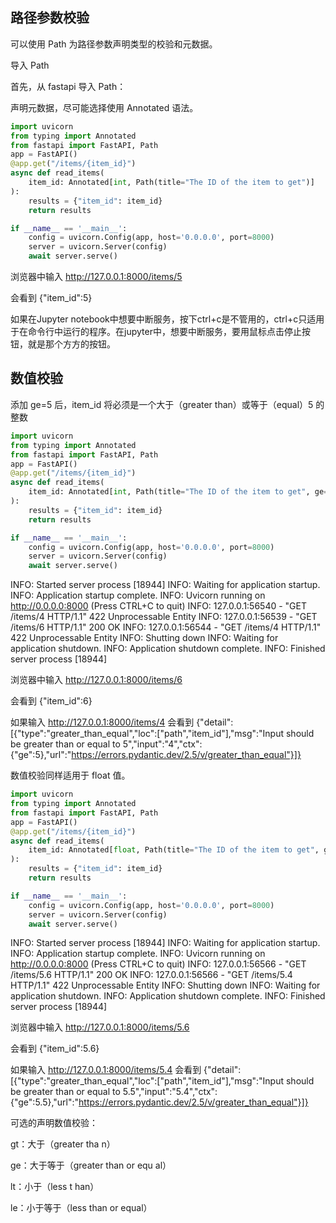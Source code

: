 ## 路径参数校验

可以使用 Path 为路径参数声明类型的校验和元数据。

导入 Path

首先，从 fastapi 导入 Path：

声明元数据，尽可能选择使用 Annotated 语法。

```python
import uvicorn
from typing import Annotated
from fastapi import FastAPI, Path
app = FastAPI()
@app.get("/items/{item_id}")
async def read_items(
    item_id: Annotated[int, Path(title="The ID of the item to get")]
):
    results = {"item_id": item_id}
    return results

if __name__ == '__main__':
    config = uvicorn.Config(app, host='0.0.0.0', port=8000)
    server = uvicorn.Server(config)
    await server.serve()
```
浏览器中输入 http://127.0.0.1:8000/items/5

会看到 {"item_id":5}

如果在Jupyter notebook中想要中断服务，按下ctrl+c是不管用的，ctrl+c只适用于在命令行中运行的程序。在jupyter中，想要中断服务，要用鼠标点击停止按钮，就是那个方方的按钮。

## 数值校验
添加 ge=5 后，item_id 将必须是一个大于（greater than）或等于（equal）5 的整数

```python
import uvicorn
from typing import Annotated
from fastapi import FastAPI, Path
app = FastAPI()
@app.get("/items/{item_id}")
async def read_items(
    item_id: Annotated[int, Path(title="The ID of the item to get", ge=5)]
):
    results = {"item_id": item_id}
    return results

if __name__ == '__main__':
    config = uvicorn.Config(app, host='0.0.0.0', port=8000)
    server = uvicorn.Server(config)
    await server.serve()
```

INFO:     Started server process [18944]
INFO:     Waiting for application startup.
INFO:     Application startup complete.
INFO:     Uvicorn running on http://0.0.0.0:8000 (Press CTRL+C to quit)
INFO:     127.0.0.1:56540 - "GET /items/4 HTTP/1.1" 422 Unprocessable Entity
INFO:     127.0.0.1:56539 - "GET /items/6 HTTP/1.1" 200 OK
INFO:     127.0.0.1:56544 - "GET /items/4 HTTP/1.1" 422 Unprocessable Entity
INFO:     Shutting down
INFO:     Waiting for application shutdown.
INFO:     Application shutdown complete.
INFO:     Finished server process [18944]

浏览器中输入 http://127.0.0.1:8000/items/6

会看到 {"item_id":6}

如果输入 http://127.0.0.1:8000/items/4
会看到 {"detail":[{"type":"greater_than_equal","loc":["path","item_id"],"msg":"Input should be greater than or equal to 5","input":"4","ctx":{"ge":5},"url":"https://errors.pydantic.dev/2.5/v/greater_than_equal"}]}

数值校验同样适用于 float 值。

```python
import uvicorn
from typing import Annotated
from fastapi import FastAPI, Path
app = FastAPI()
@app.get("/items/{item_id}")
async def read_items(
    item_id: Annotated[float, Path(title="The ID of the item to get", ge=5.5)]
):
    results = {"item_id": item_id}
    return results

if __name__ == '__main__':
    config = uvicorn.Config(app, host='0.0.0.0', port=8000)
    server = uvicorn.Server(config)
    await server.serve()
```
INFO:     Started server process [18944]
INFO:     Waiting for application startup.
INFO:     Application startup complete.
INFO:     Uvicorn running on http://0.0.0.0:8000 (Press CTRL+C to quit)
INFO:     127.0.0.1:56566 - "GET /items/5.6 HTTP/1.1" 200 OK
INFO:     127.0.0.1:56566 - "GET /items/5.4 HTTP/1.1" 422 Unprocessable Entity
INFO:     Shutting down
INFO:     Waiting for application shutdown.
INFO:     Application shutdown complete.
INFO:     Finished server process [18944]

浏览器中输入 http://127.0.0.1:8000/items/5.6

会看到 {"item_id":5.6}

如果输入 http://127.0.0.1:8000/items/5.4
会看到 {"detail":[{"type":"greater_than_equal","loc":["path","item_id"],"msg":"Input should be greater than or equal to 5.5","input":"5.4","ctx":{"ge":5.5},"url":"https://errors.pydantic.dev/2.5/v/greater_than_equal"}]}

可选的声明数值校验：

gt：大于（greater tha n） 

ge：大于等于（greater than or equ al） 

lt：小于（less t han） 

le：小于等于（less than or equal）